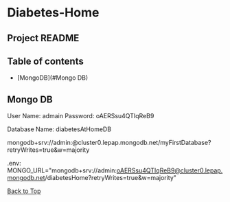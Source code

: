 # Diabetes-Home

## Project README

## Table of contents
* [MongoDB](#Mongo DB)

## Mongo DB
User Name: admain
Password: oAERSsu4QTIqReB9

Database Name:  diabetesAtHomeDB


mongodb+srv://admin:<password>@cluster0.lepap.mongodb.net/myFirstDatabase?retryWrites=true&w=majority

.env:
MONGO_URL="mongodb+srv://admin:oAERSsu4QTIqReB9@cluster0.lepap.mongodb.net/diabetesHome?retryWrites=true&w=majority"

[Back to Top](#table-of-contents)